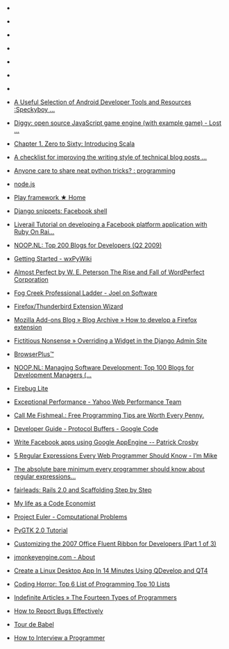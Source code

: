 
- [](/2018/02/duxwxqa/)

- [](/2014/04/453011988658937856/)

- [](/2013/11/cdgcolm/)

- [](/2013/11/cdgcpmb/)

- [](/2013/03/c8oecos/)

- [](/2010/10/du66r/)

- [](/2010/10/c121h3j/)

- [A Useful Selection of Android Developer Tools and Resources :Speckyboy ...](/2010/08/a-useful-selection-of-android-developer-tools-and-resources-speckyboy/)

- [Diggy: open source JavaScript game engine (with example game) - Lost ...](/2010/07/diggy-open-source-javascript-game-engine-with-example-game-lost/)

- [Chapter 1. Zero to Sixty: Introducing Scala](/2010/05/chapter-1-zero-to-sixty-introducing-scala/)

- [A checklist for improving the writing style of technical blog posts ...](/2010/04/a-checklist-for-improving-the-writing-style-of-technical-blog-posts/)

- [Anyone care to share neat python tricks? : programming](/2010/01/anyone-care-to-share-neat-python-tricks-programming/)

- [node.js](/2009/11/node-js/)

- [Play framework ★ Home](/2009/10/play-framework-home/)

- [Django snippets: Facebook shell](/2009/09/django-snippets-facebook-shell/)

- [Liverail Tutorial on developing a Facebook platform application with Ruby On Rai...](/2009/07/liverail-tutorial-on-developing-a-facebook-platform-application-with-ruby-on-rai/)

- [NOOP.NL: Top 200 Blogs for Developers (Q2 2009)](/2009/06/noop-nl-top-200-blogs-for-developers-q2-2009/)

- [Getting Started - wxPyWiki](/2009/04/getting-started-wxpywiki/)

- [Almost Perfect by W. E. Peterson The Rise and Fall of WordPerfect Corporation](/2009/04/almost-perfect-by-w-e-peterson-the-rise-and-fall-of-wordperfect-corporation/)

- [Fog Creek Professional Ladder - Joel on Software](/2009/04/fog-creek-professional-ladder-joel-on-software/)

- [Firefox/Thunderbird Extension Wizard](/2009/02/firefox-thunderbird-extension-wizard/)

- [Mozilla Add-ons Blog » Blog Archive » How to develop a Firefox extension](/2009/02/mozilla-add-ons-blog-blog-archive-how-to-develop-a-firefox-extension/)

- [Fictitious Nonsense » Overriding a Widget in the Django Admin Site](/2008/11/fictitious-nonsense-overriding-a-widget-in-the-django-admin-site/)

- [BrowserPlus™](/2008/11/browserplustm/)

- [NOOP.NL: Managing Software Development: Top 100 Blogs for Development Managers (...](/2008/10/noop-nl-managing-software-development-top-100-blogs-for-development-managers/)

- [Firebug Lite](/2008/08/firebug-lite/)

- [Exceptional Performance - Yahoo Web Performance Team](/2008/07/exceptional-performance-yahoo-web-performance-team/)

- [Call Me Fishmeal.: Free Programming Tips are Worth Every Penny.](/2008/07/call-me-fishmeal-free-programming-tips-are-worth-every-penny/)

- [Developer Guide - Protocol Buffers - Google Code](/2008/07/developer-guide-protocol-buffers-google-code/)

- [Write Facebook apps using Google AppEngine -- Patrick Crosby](/2008/07/write-facebook-apps-using-google-appengine-patrick-crosby/)

- [5 Regular Expressions Every Web Programmer Should Know - I’m Mike](/2008/06/5-regular-expressions-every-web-programmer-should-know-im-mike/)

- [The absolute bare minimum every programmer should know about regular expressions...](/2008/06/the-absolute-bare-minimum-every-programmer-should-know-about-regular-expressions/)

- [fairleads: Rails 2.0 and Scaffolding Step by Step](/2008/06/fairleads-rails-2-0-and-scaffolding-step-by-step/)

- [My life as a Code Economist](/2008/03/my-life-as-a-code-economist/)

- [Project Euler - Computational Problems](/2008/01/project-euler-computational-problems/)

- [PyGTK 2.0 Tutorial](/2007/12/pygtk-2-0-tutorial/)

- [Customizing the 2007 Office Fluent Ribbon for Developers (Part 1 of 3)](/2007/08/customizing-the-2007-office-fluent-ribbon-for-developers-part-1-of-3/)

- [jmonkeyengine.com - About](/2007/05/jmonkeyengine-com-about/)

- [Create a Linux Desktop App In 14 Minutes Using QDevelop and QT4](/2007/03/create-a-linux-desktop-app-in-14-minutes-using-qdevelop-and-qt4/)

- [Coding Horror: Top 6 List of Programming Top 10 Lists](/2007/03/coding-horror-top-6-list-of-programming-top-10-lists/)

- [Indefinite Articles » The Fourteen Types of Programmers](/2006/10/indefinite-articles-the-fourteen-types-of-programmers/)

- [How to Report Bugs Effectively](/2006/06/how-to-report-bugs-effectively/)

- [Tour de Babel](/2006/03/tour-de-babel/)

- [How to Interview a Programmer](/2006/02/how-to-interview-a-programmer/)
